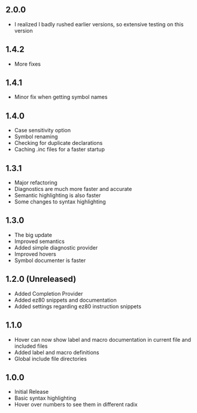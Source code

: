## 2.0.0
* I realized I badly rushed earlier versions, so extensive testing on this version

## 1.4.2
* More fixes

## 1.4.1
* Minor fix when getting symbol names

## 1.4.0
* Case sensitivity option
* Symbol renaming
* Checking for duplicate declarations
* Caching .inc files for a faster startup

## 1.3.1
* Major refactoring
* Diagnostics are much more faster and accurate
* Semantic highlighting is also faster
* Some changes to syntax highlighting

## 1.3.0
* The big update
* Improved semantics
* Added simple diagnostic provider 
* Improved hovers
* Symbol documenter is faster

## 1.2.0 (Unreleased)
* Added Completion Provider
* Added ez80 snippets and documentation
* Added settings regarding ez80 instruction snippets

## 1.1.0
* Hover can now show label and macro documentation in current file and included files
* Added label and macro definitions
* Global include file directories

## 1.0.0
* Initial Release
* Basic syntax highlighting
* Hover over numbers to see them in different radix